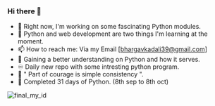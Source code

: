 ### Hi there 👋
- 🔭 Right now, I'm working on some fascinating Python modules.
- 🌱 Python and web development are two things I'm learning at the moment.
- 📫 How to reach me: Via my Email [bhargavkadali39@gmail.com]
- 🌹  Gaining a better understanding on Python and how it serves.
- ♾  Daily new repo with some intresting python program.
- 💪 " Part of courage is simple consistency ".
- 📆 Completed 31 days of Python. (8th sep to 8th oct)

![final_my_id](https://user-images.githubusercontent.com/71930013/137126500-8542cece-6ed4-4773-b438-848660b47b68.png)



<!--
**BhargavKadali39/BhargavKadali39** is a ✨ _special_ ✨ repository because its `README.md` (this file) appears on your GitHub profile.

Here are some ideas to get you started:

- 🔭 I’m currently working on ...
- 🌱 I’m currently learning ...
- 👯 I’m looking to collaborate on ...
- 🤔 I’m looking for help with ...
- 💬 Ask me about ...
- 📫 How to reach me: ...
- 😄 Pronouns: ...
- ⚡ Fun fact: ...
-->
